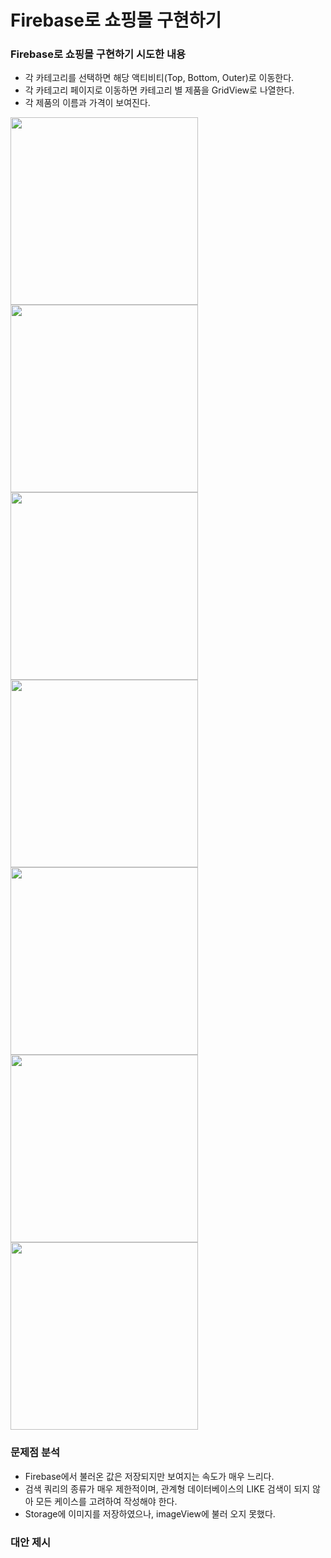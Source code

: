 # Firebase로 쇼핑몰 구현하기

### Firebase로 쇼핑몰 구현하기 시도한 내용
* 각 카테고리를 선택하면 해당 액티비티(Top, Bottom, Outer)로 이동한다.
* 각 카테고리 페이지로 이동하면 카테고리 별 제품을 GridView로 나열한다.
* 각 제품의 이름과 가격이 보여진다.

<img src="https://user-images.githubusercontent.com/55873484/68854996-a95cca80-0720-11ea-91dd-72655b22e44e.png" width=300></img>
<img src="https://user-images.githubusercontent.com/55873484/68855041-c0032180-0720-11ea-9d34-c34ed256b01c.png" width=300></img>
<img src="https://user-images.githubusercontent.com/55873484/68855044-c09bb800-0720-11ea-90d4-45a61c74311c.png" width=300></img>
<img src="https://user-images.githubusercontent.com/55873484/68855045-c09bb800-0720-11ea-89db-c47b3349efc2.png" width=300></img>
<img src="https://user-images.githubusercontent.com/55873484/68855047-c09bb800-0720-11ea-95fc-0d8db3da3120.png" width=300></img>
<img src="https://user-images.githubusercontent.com/55873484/68855048-c1344e80-0720-11ea-9cb6-4755bce9b19d.png" width=300></img>
<img src="https://user-images.githubusercontent.com/55873484/68855049-c1344e80-0720-11ea-92ca-f14f794d2a38.png" width=300></img>

### 문제점 분석
* Firebase에서 불러온 값은 저장되지만 보여지는 속도가 매우 느리다.
* 검색 쿼리의 종류가 매우 제한적이며, 관계형 데이터베이스의 LIKE 검색이 되지 않아 모든 케이스를 고려하여 작성해야 한다.
* Storage에 이미지를 저장하였으나, imageView에 불러 오지 못했다.

### 대안 제시

